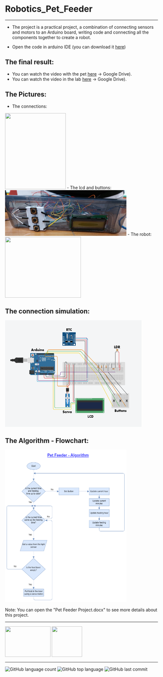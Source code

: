 # Robotics_Pet_Feeder
------------------

- The project is a practical project, a combination of connecting sensors and motors to an Arduino board, writing code and connecting all the components together to create a robot.

- Open the code in arduino IDE (you can download it [here](https://www.arduino.cc/en/software))

## The final result:
- You can watch the video with the pet [here](https://drive.google.com/file/d/1izn00LDfmfZ7mllzdkYeRc1p3D09ykgU/view?usp=sharing) -> Google Drive).
- You can watch the video in the lab [here](https://drive.google.com/file/d/1SpbiHcdAeh8mPDBuBdDKa1x7ciby_aiF/view?usp=sharing) -> Google Drive).

## The Pictures:
- The connections:
<img src = "photos/connections.jpg" width="200" height="250">
- The lcd and buttons:
<img src = "photos/lcd+btns.jpg" width="400" height="150">
- The robot:
<img src = "photos/petfeeder.jpg" width="250" height="200">


## The connection simulation:
<img src = "photos/pet feeder project.png" width="450" height="350">


## The Algorithm - Flowchart:
<img src = "photos/Pet Feeder - Algorithm - Flowchart.drawio.png" width="400" height="500">

Note: You can open the "Pet Feeder Project.docx" to see more details about this project.

------------------

<img src = "https://upload.wikimedia.org/wikipedia/commons/thumb/8/87/Arduino_Logo.svg/1024px-Arduino_Logo.svg.png" width="150" height="100">
<img src = "https://upload.wikimedia.org/wikipedia/commons/thumb/1/18/ISO_C%2B%2B_Logo.svg/1822px-ISO_C%2B%2B_Logo.svg.png" width="100" height="100">

------------------

![GitHub language count](https://img.shields.io/github/languages/count/Llevi94/Robotics_Pet_Feeder)
![GitHub top language](https://img.shields.io/github/languages/top/Llevi94/Robotics_Pet_Feeder?color=yellow)
![GitHub last commit](https://img.shields.io/github/last-commit/Llevi94/Robotics_Pet_Feeder?color=red&style=plastic)




